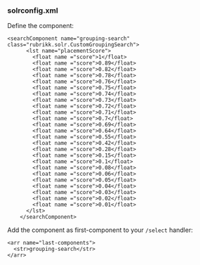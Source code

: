 ### solrconfig.xml

Define the component:

    <searchComponent name="grouping-search" class="rubrikk.solr.CustomGroupingSearch">
          <lst name="placementScore">
            <float name ="score">1</float>
            <float name ="score">0.89</float>
            <float name ="score">0.82</float>
            <float name ="score">0.78</float>
            <float name ="score">0.76</float>
            <float name ="score">0.75</float>
            <float name ="score">0.74</float>
            <float name ="score">0.73</float>
            <float name ="score">0.72</float>
            <float name ="score">0.71</float>
            <float name ="score">0.7</float>
            <float name ="score">0.69</float>
            <float name ="score">0.64</float>
            <float name ="score">0.55</float>
            <float name ="score">0.42</float>
            <float name ="score">0.28</float>
            <float name ="score">0.15</float>
            <float name ="score">0.1</float>
            <float name ="score">0.08</float>
            <float name ="score">0.06</float>
            <float name ="score">0.05</float>
            <float name ="score">0.04</float>
            <float name ="score">0.03</float>
            <float name ="score">0.02</float>
            <float name ="score">0.01</float>
          </lst>
        </searchComponent>

Add the component as first-component to your `/select` handler:

    <arr name="last-components">
      <str>grouping-search</str>
    </arr>

